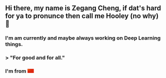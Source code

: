 ## Hi there, my name is Zegang Cheng, if dat's hard for ya to pronunce then call me Hooley (no why) 👋

### I'm am currently and maybe always working on Deep Learning things.

### > "For good and for all."


### I'm from <img src="Flag_of_China.png" alt="drawing" width="20"/>